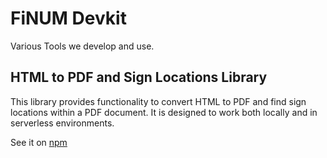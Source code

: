# FiNUM Devkit

Various Tools we develop and use.

## HTML to PDF and Sign Locations Library

This library provides functionality to convert HTML to PDF and find sign locations within a PDF document. It is designed to work both locally and in serverless environments.

See it on [npm](https://www.npmjs.com/package/@finum/html-to-pdf-to-sign)
